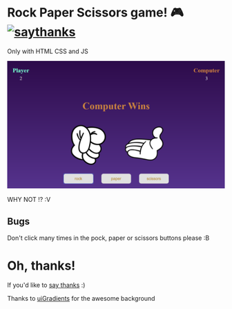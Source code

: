 # Rock Paper Scissors game! 🎮 [![saythanks](https://img.shields.io/badge/say-thanks-ff69b4.svg)](https://saythanks.io/to/JoacoViera)

Only with HTML CSS and JS


![alt tag](img/example.jpg)

WHY NOT !? :V

## Bugs

Don't click many times in the pock, paper or scissors buttons please :B


# Oh, thanks!

If you'd like to [say thanks](https://saythanks.io/to/JoacoViera) :) 

Thanks to [uiGradients](https://uigradients.com) for the awesome background